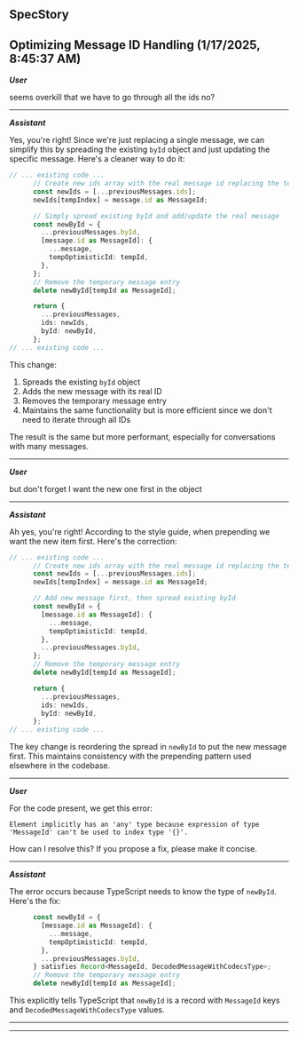 ## SpecStory

## Optimizing Message ID Handling (1/17/2025, 8:45:37 AM)

_**User**_

seems overkill that we have to go through all the ids no? 

---

_**Assistant**_

Yes, you're right! Since we're just replacing a single message, we can simplify this by spreading the existing `byId` object and just updating the specific message. Here's a cleaner way to do it:

```typescript:queries/use-conversation-messages-query.ts
// ... existing code ...
      // Create new ids array with the real message id replacing the temp id
      const newIds = [...previousMessages.ids];
      newIds[tempIndex] = message.id as MessageId;

      // Simply spread existing byId and add/update the real message
      const newById = {
        ...previousMessages.byId,
        [message.id as MessageId]: {
          ...message,
          tempOptimisticId: tempId,
        },
      };
      // Remove the temporary message entry
      delete newById[tempId as MessageId];

      return {
        ...previousMessages,
        ids: newIds,
        byId: newById,
      };
// ... existing code ...
```

This change:
1. Spreads the existing `byId` object
2. Adds the new message with its real ID
3. Removes the temporary message entry
4. Maintains the same functionality but is more efficient since we don't need to iterate through all IDs

The result is the same but more performant, especially for conversations with many messages.

---

_**User**_

but don't forget I want the new one first in the object

---

_**Assistant**_

Ah yes, you're right! According to the style guide, when prepending we want the new item first. Here's the correction:

```typescript:queries/use-conversation-messages-query.ts
// ... existing code ...
      // Create new ids array with the real message id replacing the temp id
      const newIds = [...previousMessages.ids];
      newIds[tempIndex] = message.id as MessageId;

      // Add new message first, then spread existing byId
      const newById = {
        [message.id as MessageId]: {
          ...message,
          tempOptimisticId: tempId,
        },
        ...previousMessages.byId,
      };
      // Remove the temporary message entry
      delete newById[tempId as MessageId];

      return {
        ...previousMessages,
        ids: newIds,
        byId: newById,
      };
// ... existing code ...
```

The key change is reordering the spread in `newById` to put the new message first. This maintains consistency with the prepending pattern used elsewhere in the codebase.

---

_**User**_

For the code present, we get this error:
```
Element implicitly has an 'any' type because expression of type 'MessageId' can't be used to index type '{}'.
```
How can I resolve this? If you propose a fix, please make it concise.

---

_**Assistant**_

The error occurs because TypeScript needs to know the type of `newById`. Here's the fix:

```typescript:queries/use-conversation-messages-query.ts
      const newById = {
        [message.id as MessageId]: {
          ...message,
          tempOptimisticId: tempId,
        },
        ...previousMessages.byId,
      } satisfies Record<MessageId, DecodedMessageWithCodecsType>;
      // Remove the temporary message entry
      delete newById[tempId as MessageId];
```

This explicitly tells TypeScript that `newById` is a record with `MessageId` keys and `DecodedMessageWithCodecsType` values.

---



---

